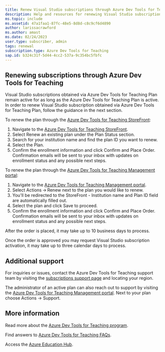 ```yaml
---
title: Renew Visual Studio subscriptions through Azure Dev Tools for Teaching
description: Help and resources for renewing Visual Studio subscriptions through Azure Dev Tools for Teaching.
ms.topic: include
ms.assetid: 47a1faa1-87fc-48e5-8d8d-c8c9cf6d4890
author: larissacrawford
ms.author: amast
ms.date: 02/24/2023
user.type: subscriber, admin
tags: renewal
subscription.type: Azure Dev Tools for Teaching
sap.id: b324c31f-5d44-4cc2-537a-9c354bc5fbfc
---
```


## Renewing subscriptions through Azure Dev Tools for Teaching
Visual Studio subscriptions obtained via Azure Dev Tools for Teaching Plan remain active for as long as the Azure Dev Tools for Teaching Plan is active. In order to renew Visual Studio subscription obtained via Azure Dev Tools for Teaching Plan, follow the guidance in the next section. 

To renew the plan through the [Azure Dev Tools for Teaching StoreFront](https://portal.azureforeducation.microsoft.com/):
1. Navigate to the [Azure Dev Tools for Teaching StoreFront](https://portal.azureforeducation.microsoft.com/).
2. Select Renew an existing plan under the Plan Status section.
3. Search for your institution name and find the plan ID you want to renew.
4. Select the Plan.
5. Confirm the enrollment information and click Confirm and Place Order. Confirmation emails will be sent to your inbox with updates on enrollment status and any possible next steps.

To renew the plan through the [Azure Dev Tools for Teaching Management portal](https://azureforeducation.microsoft.com/account/Subscriptions):
1. Navigate to the [Azure Dev Tools for Teaching Management portal](https://azureforeducation.microsoft.com/account/Subscriptions).
2. Select Actions -> Renew next to the plan you would like to renew.
3. You'll be redirected to the StoreFront - Institution name and Plan ID field are automatically filled out.
4. Select the plan and click Save to proceed.
5. Confirm the enrollment information and click Confirm and Place Order. Confirmation emails will be sent to your inbox with updates on enrollment status and any possible next steps.

After the order is placed, it may take up to 10 business days to process.

Once the order is approved you may request Visual Studio subscription activation, it may take up to three calendar days to process. 

## Additional support
For inquiries or issues, contact the Azure Dev Tools for Teaching support team by visiting the [subscriptions support page](https://aka.ms/adt4tsupport) and locating your region.

The administrator of an active plan can also reach out to support by visiting the [Azure Dev Tools for Teaching Management portal](https://azureforeducation.microsoft.com/account/Subscriptions). Next to your plan choose Actions -> Support.

## More information
Read more about the [Azure Dev Tools for Teaching program](https://learn.microsoft.com/azure/education-hub/azure-dev-tools-teaching/about-program).

Find answers to [Azure Dev Tools for Teaching FAQs](https://azure.microsoft.com/education/institutions/dev-tools-for-teaching-faq/).

Access the [Azure Education Hub](https://aka.ms/startedu).